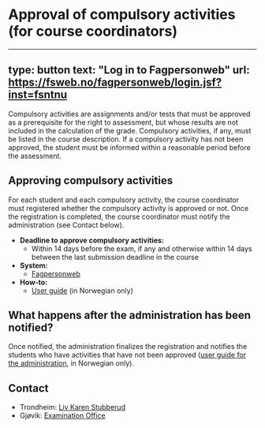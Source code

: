 # Approval of compulsory activities (for course coordinators)

---
type: button
text: "Log in to Fagpersonweb"
url: https://fsweb.no/fagpersonweb/login.jsf?inst=fsntnu
---


Compulsory activities are assignments and/or tests that must be approved as a prerequisite for the right to assessment, but whose results are not included in the calculation of the grade.
Compulsory activities, if any, must be listed in the course description. If a compulsory activity has not been approved, the student must be informed within a reasonable period before the assessment.


## Approving compulsory activities

For each student and each compulsory activity, the course coordinator must registered whether the compulsory activity is approved or not. 
Once the registration is completed, the course coordinator must notify the administration (see Contact below).


* **Deadline to approve compulsory activities:**
    - Within 14 days before the exam, if any and otherwise within 14 days between the last submission deadline in the course
* **System:**
    - [Fagpersonweb](https://fsweb.no/fagpersonweb/login.jsf?inst=fsntnu) 
* **How-to:** 
    - [User guide](https://i.ntnu.no/wiki/-/wiki/Norsk/FS+-+Registrere+obligatorisk+aktivitet+i+Fagpersonweb) (in Norwegian only)
    
    
## What happens after the administration has been notified? 

Once notified, the administration finalizes the registration and notifies the students who have activities that have not been approved ([user guide for the administration](https://i.ntnu.no/wiki/-/wiki/Norsk/FS+-+Registrere+obligatorisk+aktivitet), in Norwegian only).

    
## Contact

* Trondheim: [Liv Karen Stubberud](mailto:liv.k.stubberud@ntnu.no)
* Gjøvik: [Examination Office](mailto:eksamen@gjovik.ntnu.no)

